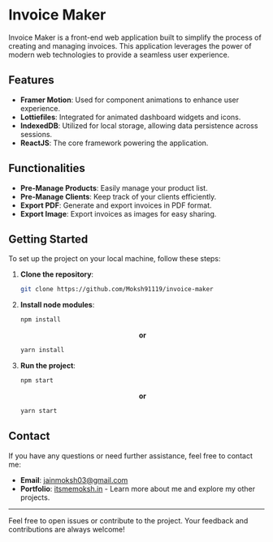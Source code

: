 # Invoice Maker

Invoice Maker is a front-end web application built to simplify the process of creating and managing invoices. This application leverages the power of modern web technologies to provide a seamless user experience.

## Features

- **Framer Motion**: Used for component animations to enhance user experience.
- **Lottiefiles**: Integrated for animated dashboard widgets and icons.
- **IndexedDB**: Utilized for local storage, allowing data persistence across sessions.
- **ReactJS**: The core framework powering the application.

## Functionalities

- **Pre-Manage Products**: Easily manage your product list.
- **Pre-Manage Clients**: Keep track of your clients efficiently.
- **Export PDF**: Generate and export invoices in PDF format.
- **Export Image**: Export invoices as images for easy sharing.

## Getting Started

To set up the project on your local machine, follow these steps:

1. **Clone the repository**:
    ```bash
    git clone https://github.com/Moksh91119/invoice-maker
    ```
2. **Install node modules**:

    ```bash
    npm install
    ```
    <p align="center">
      <b>or</b>
    </p>
    
    ```bash
    yarn install
    ```
3. **Run the project**:

    ```bash
    npm start
    ```
    <p align="center">
      <b>or</b>
    </p>
    
    ```bash
    yarn start
    ```

## Contact

If you have any questions or need further assistance, feel free to contact me:

- **Email**: [jainmoksh03@gmail.com](mailto:jainmoksh03@gmail.com)
- **Portfolio**: [itsmemoksh.in](https://itsmemoksh.in/) - Learn more about me and explore my other projects.

---

Feel free to open issues or contribute to the project. Your feedback and contributions are always welcome!
